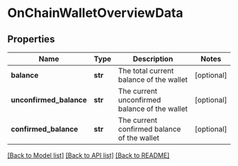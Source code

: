 # OnChainWalletOverviewData

## Properties
Name | Type | Description | Notes
------------ | ------------- | ------------- | -------------
**balance** | **str** | The total current balance of the wallet | [optional] 
**unconfirmed_balance** | **str** | The current unconfirmed balance of the wallet | [optional] 
**confirmed_balance** | **str** | The current confirmed balance of the wallet | [optional] 

[[Back to Model list]](../README.md#documentation-for-models) [[Back to API list]](../README.md#documentation-for-api-endpoints) [[Back to README]](../README.md)

